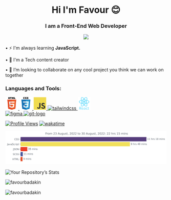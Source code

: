 <h1 align="center">Hi 
I'm Favour 😊</h1> 
<h3 align="center">I am a Front-End Web Developer</h3>
<div id="header" align="center">
  <img src="https://media4.giphy.com/media/qgQUggAC3Pfv687qPC/giphy.gif?cid=6c09b952e60d84a135a3bc152d07b68121d0652611681c3b&rid=giphy.gif&ct=g" width="350"/></div>

• ⚡️ I'm always learning **JavaScript.**  <br>

• 🌱 I'm a Tech content creator <br> 

• 💼 I’m looking to collaborate on any cool project you think we can work on together

<h3 align="left">Languages and Tools:</h3>
<p align="left">
<a href="https://www.freecodecamp.org/news/learn-html-beginners-course/" target="_blank" rel="noreferrer"> <img src="https://raw.githubusercontent.com/devicons/devicon/master/icons/html5/html5-original-wordmark.svg" alt="html5" width="40" height="40" <a>
<a href="https://www.w3schools.com/css/" target="_blank" rel="noreferrer">
<img src="https://raw.githubusercontent.com/devicons/devicon/master/icons/css3/css3-original-wordmark.svg" alt="css3" width="40" height="40"/>
</a>
<a href="https://developer.mozilla.org/en-US/docs/Web/JavaScript/"
target="_blank"
rel="noreferrer">
<img src="https://raw.githubusercontent.com/devicons/devicon/master/icons/javascript/javascript-original.svg" height="40" alt="javascript"
width="40">
</a>   
<a href="https://tailwindcss.com"
target="_blank" rel="noreferrer"> <img src="https://upload.wikimedia.org/wikipedia/commons/d/d5/Tailwind_CSS_Logo.svg" alt="tailwindcss" width="40" height="40"/>
<a>
<a href="https://reactjs.org/" target="_blank" rel="noreferrer">
<img src="https://raw.githubusercontent.com/devicons/devicon/master/icons/react/react-original-wordmark.svg" alt="react" width="40" height="40" />
</a><br>
<a href="https://www.figma.com/" target="_blank" rel="noreferrer">
<img src="https://www.vectorlogo.zone/logos/figma/figma-icon.svg"
alt="figma" width="40" height="40" >
</a>
<a href="https://www.w3schools.com/git/"
target="_blank" rel="noreferrer"> <img src="https://upload.wikimedia.org/wikipedia/commons/3/3f/Git_icon.svg" alt="git-logo" width="40" height="40"/>
<a>


</p>

[![Profile Views](https://hits.deltapapa.io/github/favourbadakin/favourbadakin.svg)](https://hits.deltapapa.io)
[![wakatime](https://wakatime.com/badge/user/801bde45-4190-41cd-9337-222e905dad05.svg)](https://wakatime.com/@801bde45-4190-41cd-9337-222e905dad05)

 
<img
  src="https://github.com/favourbadakin/favourbadakin/blob/master/images/stat.svg"
  alt="my WakaTime Activity"
/>

![Your Repository’s Stats](https://github-readme-stats.vercel.app/api?username=favourbadakin&show_icons=true)

<p><img align="left" src="https://github-readme-stats.vercel.app/api/top-langs?username=favourbadakin&show_icons=true&locale=en&layout=compact" alt="favourbadakin" /></p><br>

<p><img align="center" src="https://github-readme-streak-stats.herokuapp.com/?user=favourbadakin&" alt="favourbadakin" /></p>

 

